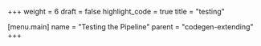 +++
weight = 6
draft = false
highlight_code = true
title = "testing"

[menu.main]
  name = "Testing the Pipeline"
  parent = "codegen-extending"
+++

